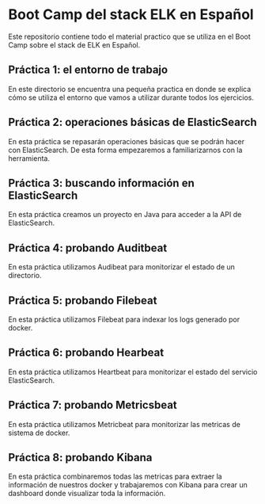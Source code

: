 # Boot Camp del stack ELK en Español
Este repositorio contiene todo el material practico que se utiliza en el Boot Camp sobre el stack de ELK en Español.

## Práctica 1: el entorno de trabajo

En este directorio se encuentra una pequeña practica en donde se explica cómo se utiliza el entorno que vamos a utilizar durante todos los ejercicios.

## Práctica 2: operaciones básicas de ElasticSearch

En esta práctica se repasarán operaciones básicas que se podrán hacer con ElasticSearch. De esta forma empezaremos a familiarizarnos con la herramienta.

## Práctica 3: buscando información en ElasticSearch

En esta práctica creamos un proyecto en Java para acceder a la API de ElasticSearch.

## Práctica 4: probando Auditbeat

En esta práctica utilizamos Audibeat para monitorizar el estado de un directorio. 

## Práctica 5: probando Filebeat

En esta práctica utilizamos Filebeat para indexar los logs generado por docker.

## Práctica 6: probando Hearbeat

En esta práctica utilizamos Heartbeat para monitorizar el estado del servicio ElasticSearch.

## Práctica 7: probando Metricsbeat

En esta práctica utilizamos Metricbeat para monitorizar las metricas de sistema de docker.

## Práctica 8: probando Kibana

En esta práctica combinaremos todas las metricas para extraer la información de nuestros docker y trabajaremos con Kibana para crear un dashboard donde visualizar toda la información.
